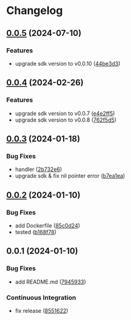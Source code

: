# Changelog

## [0.0.5](https://github.com/tuihub/tuihub-rss/compare/v0.0.4...v0.0.5) (2024-07-10)


### Features

* upgrade sdk version to v0.0.10 ([44be3d3](https://github.com/tuihub/tuihub-rss/commit/44be3d393c2e58e6695cdbf32027f1774e6cd462))

## [0.0.4](https://github.com/tuihub/tuihub-rss/compare/v0.0.3...v0.0.4) (2024-02-26)


### Features

* upgrade sdk version to v0.0.7 ([e4e2ff5](https://github.com/tuihub/tuihub-rss/commit/e4e2ff53e6963267183c17c5645117318d95b711))
* upgrade sdk version to v0.0.8 ([762f5d5](https://github.com/tuihub/tuihub-rss/commit/762f5d54dcc60e84f5ab803b11fee2a22328ece1))

## [0.0.3](https://github.com/tuihub/tuihub-rss/compare/v0.0.2...v0.0.3) (2024-01-18)


### Bug Fixes

* handler ([2b732e6](https://github.com/tuihub/tuihub-rss/commit/2b732e687f9cabc56388fe92f4233ddf1c1c15b9))
* upgrade sdk & fix nil pointer error ([b7ea1ea](https://github.com/tuihub/tuihub-rss/commit/b7ea1ea9d5996df4423217393b7b22c30c03190b))

## [0.0.2](https://github.com/tuihub/tuihub-rss/compare/v0.0.1...v0.0.2) (2024-01-10)


### Bug Fixes

* add Dockerfile ([85c0d24](https://github.com/tuihub/tuihub-rss/commit/85c0d2442eebed82f0282ae56a877a1a5d495186))
* tested ([b168f78](https://github.com/tuihub/tuihub-rss/commit/b168f78ce4d9acd7675c8b4a6c7693d92749d946))

## 0.0.1 (2024-01-10)


### Bug Fixes

* add README.md ([7945933](https://github.com/tuihub/tuihub-rss/commit/794593300dcb478bcd7b49de4a8fefa267363390))


### Continuous Integration

* fix release ([8551622](https://github.com/tuihub/tuihub-rss/commit/8551622701acdb8fe06dc58bef8117952af8b0e1))
